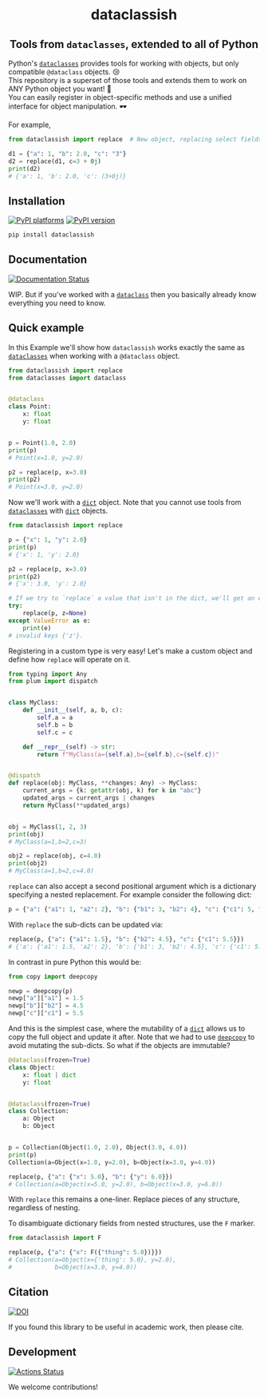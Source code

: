 <h1 align='center'> dataclassish </h1>
<h2 align="center">Tools from <code>dataclasses</code>, extended to all of Python</h2>

Python's [`dataclasses`][dataclasses-link] provides tools for working with
objects, but only compatible `@dataclass` objects. 😢 </br> This repository is a
superset of those tools and extends them to work on ANY Python object you want!
🎉 </br> You can easily register in object-specific methods and use a unified
interface for object manipulation. 🕶️

For example,

```python
from dataclassish import replace  # New object, replacing select fields

d1 = {"a": 1, "b": 2.0, "c": "3"}
d2 = replace(d1, c=3 + 0j)
print(d2)
# {'a': 1, 'b': 2.0, 'c': (3+0j)}
```

## Installation

[![PyPI platforms][pypi-platforms]][pypi-link]
[![PyPI version][pypi-version]][pypi-link]

<!-- [![Conda-Forge][conda-badge]][conda-link] -->

```bash
pip install dataclassish
```

## Documentation

[![Documentation Status][rtd-badge]][rtd-link]

WIP. But if you've worked with a
[`dataclass`](https://docs.python.org/3/library/dataclasses.html) then you
basically already know everything you need to know.

## Quick example

In this Example we'll show how `dataclassish` works exactly the same as
[`dataclasses`][dataclasses-link] when working with a `@dataclass` object.

```python
from dataclassish import replace
from dataclasses import dataclass


@dataclass
class Point:
    x: float
    y: float


p = Point(1.0, 2.0)
print(p)
# Point(x=1.0, y=2.0)

p2 = replace(p, x=3.0)
print(p2)
# Point(x=3.0, y=2.0)
```

Now we'll work with a [`dict`][dict-link] object. Note that you cannot use tools
from [`dataclasses`][dataclasses-link] with [`dict`][dict-link] objects.

```python
from dataclassish import replace

p = {"x": 1, "y": 2.0}
print(p)
# {'x': 1, 'y': 2.0}

p2 = replace(p, x=3.0)
print(p2)
# {'x': 3.0, 'y': 2.0}

# If we try to `replace` a value that isn't in the dict, we'll get an error
try:
    replace(p, z=None)
except ValueError as e:
    print(e)
# invalid keys {'z'}.
```

Registering in a custom type is very easy! Let's make a custom object and define
how `replace` will operate on it.

```python
from typing import Any
from plum import dispatch


class MyClass:
    def __init__(self, a, b, c):
        self.a = a
        self.b = b
        self.c = c

    def __repr__(self) -> str:
        return f"MyClass(a={self.a},b={self.b},c={self.c})"


@dispatch
def replace(obj: MyClass, **changes: Any) -> MyClass:
    current_args = {k: getattr(obj, k) for k in "abc"}
    updated_args = current_args | changes
    return MyClass(**updated_args)


obj = MyClass(1, 2, 3)
print(obj)
# MyClass(a=1,b=2,c=3)

obj2 = replace(obj, c=4.0)
print(obj2)
# MyClass(a=1,b=2,c=4.0)
```

`replace` can also accept a second positional argument which is a dictionary
specifying a nested replacement. For example consider the following dict:

```python
p = {"a": {"a1": 1, "a2": 2}, "b": {"b1": 3, "b2": 4}, "c": {"c1": 5, "c2": 6}}
```

With `replace` the sub-dicts can be updated via:

```python
replace(p, {"a": {"a1": 1.5}, "b": {"b2": 4.5}, "c": {"c1": 5.5}})
# {'a': {'a1': 1.5, 'a2': 2}, 'b': {'b1': 3, 'b2': 4.5}, 'c': {'c1': 5.5, 'c2': 6}}
```

In contrast in pure Python this would be:

```python
from copy import deepcopy

newp = deepcopy(p)
newp["a"]["a1"] = 1.5
newp["b"]["b2"] = 4.5
newp["c"]["c1"] = 5.5
```

And this is the simplest case, where the mutability of a [`dict`][dict-link]
allows us to copy the full object and update it after. Note that we had to use
[`deepcopy`](https://docs.python.org/3/library/copy.html#copy.deepcopy) to avoid
mutating the sub-dicts. So what if the objects are immutable?

```python
@dataclass(frozen=True)
class Object:
    x: float | dict
    y: float


@dataclass(frozen=True)
class Collection:
    a: Object
    b: Object


p = Collection(Object(1.0, 2.0), Object(3.0, 4.0))
print(p)
Collection(a=Object(x=1.0, y=2.0), b=Object(x=3.0, y=4.0))

replace(p, {"a": {"x": 5.0}, "b": {"y": 6.0}})
# Collection(a=Object(x=5.0, y=2.0), b=Object(x=3.0, y=6.0))
```

With `replace` this remains a one-liner. Replace pieces of any structure,
regardless of nesting.

To disambiguate dictionary fields from nested structures, use the `F` marker.

```python
from dataclassish import F

replace(p, {"a": {"x": F({"thing": 5.0})}})
# Collection(a=Object(x={'thing': 5.0}, y=2.0),
#            b=Object(x=3.0, y=4.0))
```

## Citation

[![DOI][zenodo-badge]][zenodo-link]

If you found this library to be useful in academic work, then please cite.

## Development

[![Actions Status][actions-badge]][actions-link]

We welcome contributions!

<!-- prettier-ignore-start -->
[actions-badge]:            https://github.com/GalacticDynamics/dataclassish/workflows/CI/badge.svg
[actions-link]:             https://github.com/GalacticDynamics/dataclassish/actions
[conda-badge]:              https://img.shields.io/conda/vn/conda-forge/dataclassish
[conda-link]:               https://github.com/conda-forge/dataclassish-feedstock
[pypi-link]:                https://pypi.org/project/dataclassish/
[pypi-platforms]:           https://img.shields.io/pypi/pyversions/dataclassish
[pypi-version]:             https://img.shields.io/pypi/v/dataclassish
[rtd-badge]:                https://readthedocs.org/projects/dataclassish/badge/?version=latest
[rtd-link]:                 https://dataclassish.readthedocs.io/en/latest/?badge=latest
[zenodo-badge]:             https://zenodo.org/badge/755708966.svg
[zenodo-link]:              https://zenodo.org/doi/10.5281/zenodo.10850557

[dataclasses-link]: https://docs.python.org/3/library/dataclasses.html
[dict-link]: https://docs.python.org/3.8/library/stdtypes.html#dict

<!-- prettier-ignore-end -->
